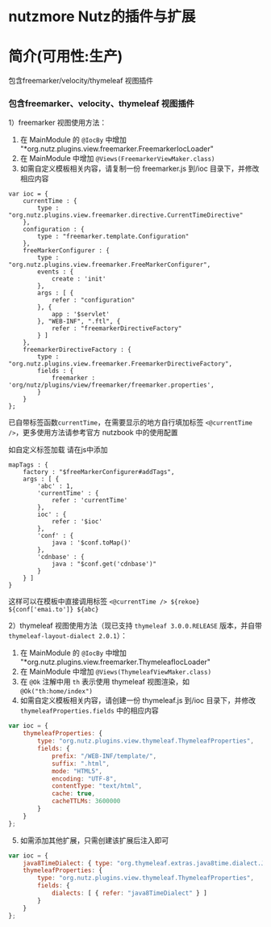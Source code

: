 # nutzmore Nutz的插件与扩展


简介(可用性:生产)
==================================

包含freemarker/velocity/thymeleaf 视图插件

### 包含freemarker、velocity、thymeleaf 视图插件

1）freemarker 视图使用方法：

1. 在 MainModule 的 `@IocBy` 中增加 "*org.nutz.plugins.view.freemarker.FreemarkerIocLoader"
1. 在 MainModule 中增加 `@Views(FreemarkerViewMaker.class)`
1. 如需自定义模板相关内容，请复制一份 freemarker.js 到/ioc 目录下，并修改相应内容

```
var ioc = {
    currentTime : {
        type : "org.nutz.plugins.view.freemarker.directive.CurrentTimeDirective"
    },
    configuration : {
        type : "freemarker.template.Configuration"
    },
    freeMarkerConfigurer : {
        type : "org.nutz.plugins.view.freemarker.FreeMarkerConfigurer",
        events : {
            create : 'init'
        },
        args : [ {
            refer : "configuration"
        }, {
            app : '$servlet'
        }, "WEB-INF", ".ftl", {
            refer : "freemarkerDirectiveFactory"
        } ]
    },
    freemarkerDirectiveFactory : {
        type : "org.nutz.plugins.view.freemarker.FreemarkerDirectiveFactory",
        fields : {
            freemarker : 'org/nutz/plugins/view/freemarker/freemarker.properties',
        }
    }
};
```

已自带标签函数`currentTime`，在需要显示的地方自行填加标签 `<@currentTime />`，更多使用方法请参考官方 nutzbook 中的使用配置

如自定义标签加载 请在js中添加

```
mapTags : {
	factory : "$freeMarkerConfigurer#addTags",
	args : [ {
		'abc' : 1,
		'currentTime' : {
			refer : 'currentTime'
		},
		ioc' : {
			refer : '$ioc'
		},
		'conf' : {
			java : '$conf.toMap()'
		},
		'cdnbase' : {
			java : "$conf.get('cdnbase')"
		}
	} ]
}

```

这样可以在模板中直接调用标签
`<@currentTime /> ${rekoe} ${conf['emai.to']} ${abc}`

2）thymeleaf 视图使用方法（现已支持 `thymeleaf 3.0.0.RELEASE` 版本，并自带 `thymeleaf-layout-dialect 2.0.1`）：

1. 在 MainModule 的 `@IocBy` 中增加 "*org.nutz.plugins.view.freemarker.ThymeleafIocLoader"
2. 在 MainModule 中增加 `@Views(ThymeleafViewMaker.class)`
3. 在 `@Ok` 注解中用 `th` 表示使用 thymeleaf 视图渲染，如 `@Ok("th:home/index")`
4. 如需自定义模板相关内容，请创建一份 thymeleaf.js 到/ioc 目录下，并修改 `thymeleafProperties.fields` 中的相应内容

```js
var ioc = {
    thymeleafProperties: {
        type: "org.nutz.plugins.view.thymeleaf.ThymeleafProperties",
        fields: {
            prefix: "/WEB-INF/template/",
            suffix: ".html",
            mode: "HTML5",
            encoding: "UTF-8",
            contentType: "text/html",
            cache: true,
            cacheTTLMs: 3600000
        }
    }
};
```

5. 如需添加其他扩展，只需创建该扩展后注入即可

```js
var ioc = {
    java8TimeDialect: { type: "org.thymeleaf.extras.java8time.dialect.Java8TimeDialect" },
    thymeleafProperties: {
        type: "org.nutz.plugins.view.thymeleaf.ThymeleafProperties",
        fields: {
            dialects: [ { refer: "java8TimeDialect" } ]
        }
    }
};
```
